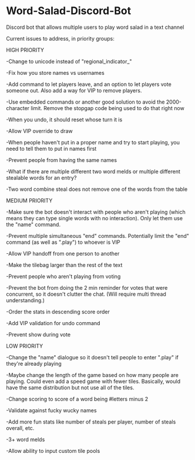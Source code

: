 # Word-Salad-Discord-Bot
Discord bot that allows multiple users to play word salad in a text channel


Current issues to address, in priority groups:

HIGH PRIORITY

-Change to unicode instead of "regional_indicator_"

-Fix how you store names vs usernames

-Add command to let players leave, and an option to let players vote someone out. Also add a way for VIP to remove players.

-Use embedded commands or another good solution to avoid the 2000-character limit. Remove the stopgap code being used to do that right now

-When you undo, it should reset whose turn it is

-Allow VIP override to draw

-When people haven't put in a proper name and try to start playing, you need to tell them to put in names first

-Prevent people from having the same names

-What if there are multiple different two word melds or multiple different stealable words for an entry?

-Two word combine steal does not remove one of the words from the table


MEDIUM PRIORITY

-Make sure the bot doesn't interact with people who aren't playing (which means they can type single words with no interaction). Only let them use the "name" command.

-Prevent multiple simultaneous "end" commands. Potentially limit the "end" command (as well as ".play") to whoever is VIP

-Allow VIP handoff from one person to another

-Make the tilebag larger than the rest of the text

-Prevent people who aren't playing from voting

-Prevent the bot from doing the 2 min reminder for votes that were concurrent, so it doesn't clutter the chat. (Will require multi thread understanding.)

-Order the stats in descending score order

-Add VIP validation for undo command

-Prevent show during vote


LOW PRIORITY

-Change the "name" dialogue so it doesn't tell people to enter ".play" if they're already playing

-Maybe change the length of the game based on how many people are playing. Could even add a speed game with fewer tiles. Basically, would have the same distribution but not use 
all of the tiles.

-Change scoring to score of a word being #letters minus 2

-Validate against fucky wucky names

-Add more fun stats like number of steals per player, number of steals overall, etc.

-3+ word melds

-Allow ability to input custom tile pools
